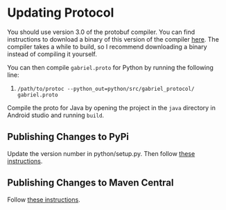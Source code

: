 # Updating Protocol

You should use version 3.0 of the protobuf compiler. You can find instructions
to download a binary of this version of the compiler
[here](https://github.com/tensorflow/models/blob/master/research/object_detection/g3doc/installation.md#manual-protobuf-compiler-installation-and-usage).
The compiler takes a while to build, so I recommend downloading a binary instead
of compiling it yourself.

You can then compile `gabriel.proto` for Python by running the following line:
1. `/path/to/protoc --python_out=python/src/gabriel_protocol/ gabriel.proto`

Compile the proto for Java by opening the project in the `java` directory in
Android studio and running `build`.

## Publishing Changes to PyPi

Update the version number in python/setup.py. Then follow [these instructions](https://packaging.python.org/tutorials/packaging-projects/#generating-distribution-archives).

## Publishing Changes to Maven Central

Follow [these instructions](https://github.com/cmusatyalab/gabriel-android-common/blob/master/README.md#publishing-changes-to-maven-central).
